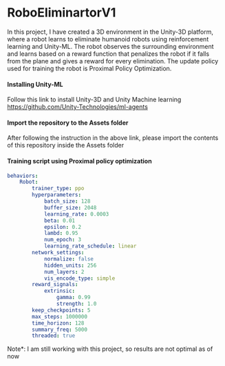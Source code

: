 # RoboEliminartorV1
In this project, I have created a 3D environment in the Unity-3D platform, where a robot learns to eliminate humanoid robots using reinforcement learning and Unity-ML. The robot observes the surrounding environment and learns based on a reward function that penalizes the robot if it falls from the plane and gives a reward for every elimination. The update policy used for training the robot is Proximal Policy Optimization. 

#### Installing Unity-ML 
Follow this link to install Unity-3D and Unity Machine learning 
https://github.com/Unity-Technologies/ml-agents

#### Import the repository to the Assets folder
After following the instruction in the above link, please import the contents of this repository inside the Assets folder

#### Training script using Proximal policy optimization

```yaml
behaviors:
    Robot:
        trainer_type: ppo
        hyperparameters:
            batch_size: 128
            buffer_size: 2048
            learning_rate: 0.0003
            beta: 0.01
            epsilon: 0.2
            lambd: 0.95
            num_epoch: 3
            learning_rate_schedule: linear
        network_settings:
            normalize: false
            hidden_units: 256
            num_layers: 2
            vis_encode_type: simple
        reward_signals:
            extrinsic:
                gamma: 0.99
                strength: 1.0
        keep_checkpoints: 5
        max_steps: 1000000
        time_horizon: 128
        summary_freq: 5000
        threaded: true

```

Note*: I am still working with this project, so results are not optimal as of now
